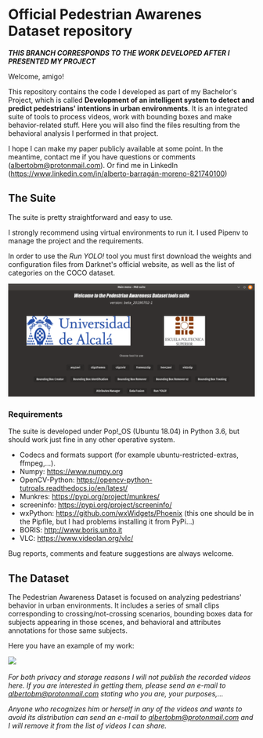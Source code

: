 # Official Pedestrian Awarenes Dataset repository

_**THIS BRANCH CORRESPONDS TO THE WORK DEVELOPED AFTER I PRESENTED MY PROJECT**_

Welcome, amigo!

This repository contains the code I developed as part of my Bachelor's Project, which is called **Development of an intelligent system to detect and predict pedestrians' intentions in urban environments**. It is an integrated suite of tools to process videos, work with bounding boxes and make behavior-related stuff. Here you will also find the files resulting from the behavioral analysis I performed in that project.

I hope I can make my paper publicly available at some point. In the meantime, contact me if you have questions or comments (albertobm@protonmail.com). Or find me in LinkedIn (https://www.linkedin.com/in/alberto-barragán-moreno-821740100)

## The Suite

The suite is pretty straightforward and easy to use.

I strongly recommend using virtual environments to run it. I used Pipenv to manage the project and the requirements.

In order to use the _Run YOLO!_ tool you must first download the weights and configuration files from Darknet's official website, as well as the list of categories on the COCO dataset.


![](PAD_main.png)

### Requirements
The suite is developed under Pop!\_OS (Ubuntu 18.04) in Python 3.6, but should work just fine in any other operative system.
- Codecs and formats support (for example ubuntu-restricted-extras, ffmpeg,...).
- Numpy: https://www.numpy.org
- OpenCV-Python: https://opencv-python-tutroals.readthedocs.io/en/latest/
- Munkres: https://pypi.org/project/munkres/
- screeninfo: https://pypi.org/project/screeninfo/
- wxPython: https://github.com/wxWidgets/Phoenix (this one should be in the Pipfile, but I had problems installing it from PyPi...)
- BORIS: http://www.boris.unito.it
- VLC: https://www.videolan.org/vlc/

Bug reports, comments and feature suggestions are always welcome.

## The Dataset

The Pedestrian Awareness Dataset is focused on analyzing pedestrians' behavior in urban environments. It includes a series of small clips corresponding to crossing/not-crossing scenarios, bounding boxes data for subjects appearing in those scenes, and behavioral and attributes annotations for those same subjects.

Here you have an example of my work:

![](scene_behav_02.png) 

_For both privacy and storage reasons I will not publish the recorded videos here. If you are interested in getting them, please send an e-mail to albertobm@protonmail.com stating who you are, your purposes,..._

_Anyone who recognizes him or herself in any of the videos and wants to avoid its distribution can send an e-mail to albertobm@protonmail.com and I will remove it from the list of videos I can share._
